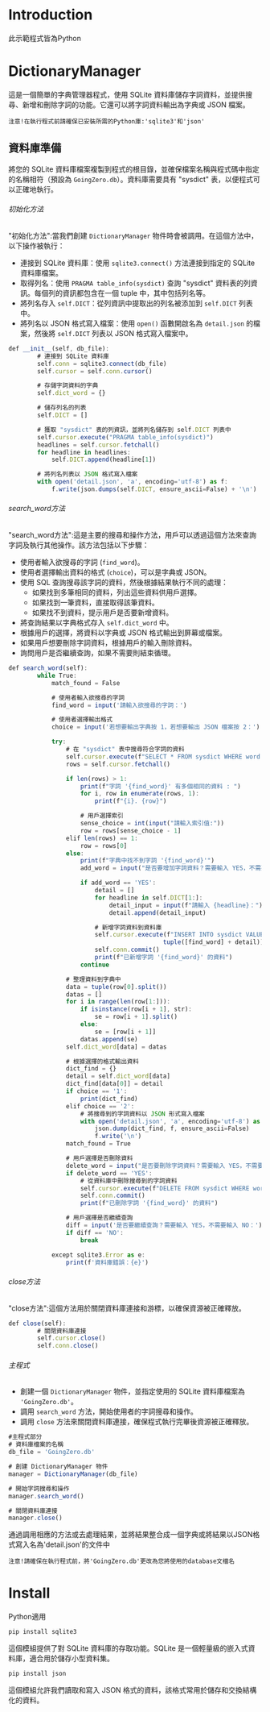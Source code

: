 # **Introduction**
此示範程式皆為Python

# DictionaryManager
這是一個簡單的字典管理器程式，使用 SQLite 資料庫儲存字詞資料，並提供搜尋、新增和刪除字詞的功能。它還可以將字詞資料輸出為字典或 JSON 檔案。

`注意!在執行程式前請確保已安裝所需的Python庫:'sqlite3'和'json'`

## 資料庫準備
將您的 SQLite 資料庫檔案複製到程式的根目錄，並確保檔案名稱與程式碼中指定的名稱相符（預設為 `GoingZero.db`）。資料庫需要具有 "sysdict" 表，以便程式可以正確地執行。

###### 初始化方法
"初始化方法":當我們創建 `DictionaryManager` 物件時會被調用。在這個方法中，以下操作被執行：
- 連接到 SQLite 資料庫：使用 `sqlite3.connect()` 方法連接到指定的 SQLite 資料庫檔案。
- 取得列名：使用 `PRAGMA table_info(sysdict)` 查詢 "sysdict" 資料表的列資訊。每個列的資訊都包含在一個 tuple 中，其中包括列名等。
- 將列名存入 `self.DICT`：從列資訊中提取出的列名被添加到 `self.DICT` 列表中。
- 將列名以 JSON 格式寫入檔案：使用 `open()` 函數開啟名為 `detail.json` 的檔案，然後將 `self.DICT` 列表以 JSON 格式寫入檔案中。
```js
def __init__(self, db_file):
        # 連接到 SQLite 資料庫
        self.conn = sqlite3.connect(db_file)
        self.cursor = self.conn.cursor()

        # 存儲字詞資料的字典
        self.dict_word = {}

        # 儲存列名的列表
        self.DICT = []

        # 獲取 "sysdict" 表的列資訊，並將列名儲存到 self.DICT 列表中
        self.cursor.execute("PRAGMA table_info(sysdict)")
        headlines = self.cursor.fetchall()
        for headline in headlines:
            self.DICT.append(headline[1])

        # 將列名列表以 JSON 格式寫入檔案
        with open('detail.json', 'a', encoding='utf-8') as f:
            f.write(json.dumps(self.DICT, ensure_ascii=False) + '\n')
```

###### search_word方法
"search_word方法":這是主要的搜尋和操作方法，用戶可以透過這個方法來查詢字詞及執行其他操作。該方法包括以下步驟：
- 使用者輸入欲搜尋的字詞 (`find_word`)。
- 使用者選擇輸出資料的格式 (`choice`)，可以是字典或 JSON。
- 使用 SQL 查詢搜尋該字詞的資料，然後根據結果執行不同的處理：
  - 如果找到多筆相同的資料，列出這些資料供用戶選擇。
  - 如果找到一筆資料，直接取得該筆資料。
  - 如果找不到資料，提示用戶是否要新增資料。
- 將查詢結果以字典格式存入 `self.dict_word` 中。
- 根據用戶的選擇，將資料以字典或 JSON 格式輸出到屏幕或檔案。
- 如果用戶想要刪除字詞資料，根據用戶的輸入刪除資料。
- 詢問用戶是否繼續查詢，如果不需要則結束循環。
```js
def search_word(self):
        while True:
            match_found = False

            # 使用者輸入欲搜尋的字詞
            find_word = input('請輸入欲搜尋的字詞：')

            # 使用者選擇輸出格式
            choice = input('若想要輸出字典按 1，若想要輸出 JSON 檔案按 2：')

            try:
                # 在 "sysdict" 表中搜尋符合字詞的資料
                self.cursor.execute(f"SELECT * FROM sysdict WHERE word = '{find_word}'")
                rows = self.cursor.fetchall()

                if len(rows) > 1:
                    print(f"字詞 '{find_word}' 有多個相同的資料 : ")
                    for i, row in enumerate(rows, 1):
                        print(f"{i}. {row}")

                    # 用戶選擇索引
                    sense_choice = int(input("請輸入索引值:"))
                    row = rows[sense_choice - 1]
                elif len(rows) == 1:
                    row = rows[0]
                else:
                    print(f"字典中找不到字詞 '{find_word}'")
                    add_word = input("是否要增加字詞資料？需要輸入 YES，不需要輸入 NO: ")

                    if add_word == 'YES':
                        detail = []
                        for headline in self.DICT[1:]:
                            detail_input = input(f"請輸入 {headline}：")
                            detail.append(detail_input)

                        # 新增字詞資料到資料庫
                        self.cursor.execute(f"INSERT INTO sysdict VALUES (?, ?, ?, ?, ?, ?, ?, ?, ?, ?, ?, ?)",
                                           tuple([find_word] + detail))
                        self.conn.commit()
                        print(f"已新增字詞 '{find_word}' 的資料")
                    continue

                # 整理資料到字典中
                data = tuple(row[0].split())
                datas = []
                for i in range(len(row[1:])):
                    if isinstance(row[i + 1], str):
                        se = row[i + 1].split()
                    else:
                        se = [row[i + 1]]
                    datas.append(se)
                self.dict_word[data] = datas

                # 根據選擇的格式輸出資料
                dict_find = {}
                detail = self.dict_word[data]
                dict_find[data[0]] = detail
                if choice == '1':
                    print(dict_find)
                elif choice == '2':
                    # 將搜尋到的字詞資料以 JSON 形式寫入檔案
                    with open('detail.json', 'a', encoding='utf-8') as f:
                        json.dump(dict_find, f, ensure_ascii=False)
                        f.write('\n')
                match_found = True

                # 用戶選擇是否刪除資料
                delete_word = input("是否要刪除字詞資料？需要輸入 YES，不需要輸入 NO: ")
                if delete_word == 'YES':
                    # 從資料庫中刪除搜尋到的字詞資料
                    self.cursor.execute(f"DELETE FROM sysdict WHERE word = '{find_word}'")
                    self.conn.commit()
                    print(f"已刪除字詞 '{find_word}' 的資料")

                # 用戶選擇是否繼續查詢
                diff = input('是否要繼續查詢？需要輸入 YES，不需要輸入 NO：')
                if diff == 'NO':
                    break

            except sqlite3.Error as e:
                print(f'資料庫錯誤：{e}')
```

###### close方法
"close方法":這個方法用於關閉資料庫連接和游標，以確保資源被正確釋放。
```js
def close(self):
        # 關閉資料庫連接
        self.cursor.close()
        self.conn.close()
```
###### 主程式
- 創建一個 `DictionaryManager` 物件，並指定使用的 SQLite 資料庫檔案為 `'GoingZero.db'`。
- 調用 `search_word` 方法，開始使用者的字詞搜尋和操作。
- 調用 `close` 方法來關閉資料庫連接，確保程式執行完畢後資源被正確釋放。
```js
#主程式部分
# 資料庫檔案的名稱
db_file = 'GoingZero.db'

# 創建 DictionaryManager 物件
manager = DictionaryManager(db_file)

# 開始字詞搜尋和操作
manager.search_word()

# 關閉資料庫連接
manager.close()
```
通過調用相應的方法或去處理結果，並將結果整合成一個字典或將結果以JSON格式寫入名為'detail.json'的文件中

`注意!請確保在執行程式前，將'GoingZero.db'更改為您將使用的database文檔名`

# Install
Python適用
```js
pip install sqlite3
```
這個模組提供了對 SQLite 資料庫的存取功能。SQLite 是一個輕量級的嵌入式資料庫，適合用於儲存小型資料集。
```js
pip install json
```
這個模組允許我們讀取和寫入 JSON 格式的資料，該格式常用於儲存和交換結構化的資料。

